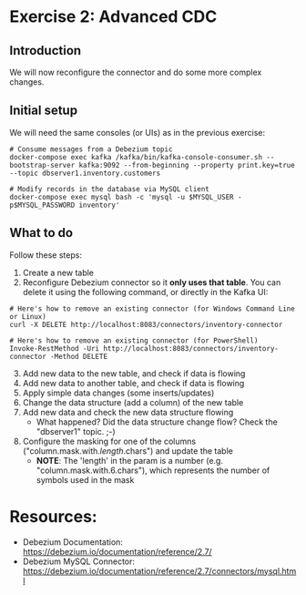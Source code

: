 # Exercise 2: Advanced CDC

## Introduction

We will now reconfigure the connector and do some more complex changes.

## Initial setup

We will need the same consoles (or UIs) as in the previous exercise:

```shell
# Consume messages from a Debezium topic
docker-compose exec kafka /kafka/bin/kafka-console-consumer.sh --bootstrap-server kafka:9092 --from-beginning --property print.key=true --topic dbserver1.inventory.customers

# Modify records in the database via MySQL client
docker-compose exec mysql bash -c 'mysql -u $MYSQL_USER -p$MYSQL_PASSWORD inventory'
```

## What to do

Follow these steps:

1. Create a new table
2. Reconfigure Debezium connector so it **only uses that table**. You can delete it using the following command, or directly in the Kafka UI:

```shell
# Here's how to remove an existing connector (for Windows Command Line or Linux)
curl -X DELETE http://localhost:8083/connectors/inventory-connector

# Here's how to remove an existing connector (for PowerShell)
Invoke-RestMethod -Uri http://localhost:8083/connectors/inventory-connector -Method DELETE
```

3. Add new data to the new table, and check if data is flowing
4. Add new data to another table, and check if data is flowing
5. Apply simple data changes (some inserts/updates)
6. Change the data structure (add a column) of the new table
7. Add new data and check the new data structure flowing
   * What happened? Did the data structure change flow? Check the "dbserver1" topic. ;-)
8. Configure the masking for one of the columns ("column.mask.with._length_.chars") and update the table
   * **NOTE**: The 'length' in the param is a number (e.g. "column.mask.with.6.chars"), which represents the number of symbols used in the mask

# Resources:

* Debezium Documentation: https://debezium.io/documentation/reference/2.7/
* Debezium MySQL Connector: https://debezium.io/documentation/reference/2.7/connectors/mysql.html